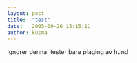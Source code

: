 ```yaml
---
layout: post
title:  "test"
date:   2005-09-26 15:15:11
author: kusma
---
```

ignorer denna. tester bare plaging av hund.


